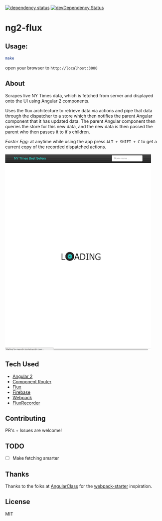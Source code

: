 [![dependency status](https://img.shields.io/david/mjw56/ng2-flux.svg)](https://david-dm.org/mjw56/ng2-flux)
[![devDependency Status](https://david-dm.org/mjw56/ng2-flux/dev-status.svg)](https://david-dm.org/mjw56/ng2-flux#info=devDependencies)

ng2-flux
========

## Usage:

```bash
make
```

open your browser to ```http://localhost:3000```

## About

Scrapes live NY Times data, which is fetched from server and displayed onto the UI using Angular 2 components.

Uses the flux architecture to retrieve data via actions and pipe that data through the dispatcher to a store
which then notifies the parent Angular component that it has updated data. The parent Angular component then queries
the store for this new data, and the new data is then passed the parent who then passes it to it's children.

*Easter Egg:* at anytime while using the app press ```ALT + SHIFT + C``` to get a current copy of the recorded dispatched actions.

![screen](/media/screen.gif)

## Tech Used

- [Angular 2](https://github.com/angular/angular)
- [Component Router](https://github.com/angular/router)
- [Flux](https://github.com/facebook/flux)
- [Firebase](https://www.npmjs.com/package/firebase)
- [Webpack](https://github.com/webpack/webpack)
- [FluxRecorder](https://github.com/nextminds/FluxRecorder)

## Contributing

PR's + Issues are welcome!

## TODO

- [ ] Make fetching smarter

## Thanks

Thanks to the folks at [AngularClass](https://github.com/angular-class) for the [webpack-starter](https://github.com/angular-class/angular2-webpack-starter) inspiration.

## License

MIT

